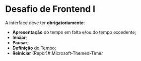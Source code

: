 # Desafio de Frontend I

A interface deve ter **obrigatoriamente**:

- **Apresentação** do tempo em falta e/ou do tempo excedente;
- **Iniciar**; 
- **Pausar**;
- **Definição** do Tempo;
- **Reiniciar** (Repor)# Microsoft-Themed-Timer

